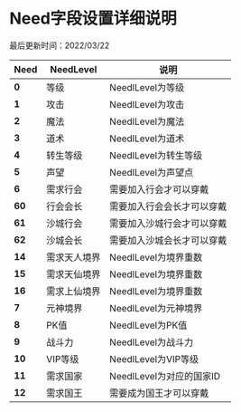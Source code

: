 # Need字段设置详细说明

最后更新时间：2022/03/22

| **Need** | **NeedLevel** | **说明**             |
|----------|---------------|--------------------|
| **0**    | 等级            | NeedlLevel为等级      |
| **1**    | 攻击            | NeedlLevel为攻击      |
| **2**    | 魔法            | NeedlLevel为魔法      |
| **3**    | 道术            | NeedlLevel为道术      |
| **4**    | 转生等级          | NeedlLevel为转生等级    |
| **5**    | 声望            | NeedlLevel为声望点     |
| **6**    | 需求行会          | 需要加入行会才可以穿戴        |
| **60**   | 行会会长          | 需要加入行会会长才可以穿戴      |
| **61**   | 沙城行会          | 需要加入沙城行会才可以穿戴      |
| **62**   | 沙城会长          | 需要加入沙城会长才可以穿戴      |
| **14**   | 需求天人境界        | NeedlLevel为境界重数    |
| **15**   | 需求天仙境界        | NeedlLevel为境界重数    |
| **16**   | 需求上仙境界        | NeedlLevel为境界重数    |
| **7**    | 元神境界          | NeedlLevel为元神境界    |
| **8**    | PK值           | NeedlLevel为PK值     |
| **9**    | 战斗力           | NeedlLevel为战斗力     |
| **10**   | VIP等级         | NeedlLevel为VIP等级   |
| **11**   | 需求国家          | NeedlLevel为对应的国家ID |
| **12**   | 需求国王          | 需要成为国王才可以穿戴        |
